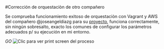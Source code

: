 #Corrección de orquestaciòn de otro compañero

Se comprueba funcionamiento exitoso de orquestaciòn con Vagrant y AWS del compañero @joseangeldiazg para su [proyecto](https://github.com/joseangeldiazg/MII-CloudComputing), funciona correctamente, sin ningún sobresalto, exacto los comunes de configurar los parámetros adecuados p/ su ejecución en mi entorno.

*GO* ![Clic para ver print screen del proceso]()
